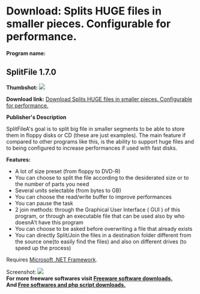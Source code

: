 # Download: Splits HUGE files in smaller pieces. Configurable for performance. 

**Program name:**

## SplitFile 1.7.0

  
**Thumbshot:** ![](http://www.freewarefiles.com/screenshot/splitfile_complete_md.gif)   
  
**Download link:** [Download Splits HUGE files in smaller pieces. Configurable for performance. ](http://freesoftwares.boysofts.com/SplitFile_program_10448.html)  
  


**Publisher's Description**  
  


SplitFileA's goal is to split big file in smaller segments to be able to store them in floppy disks or CD (these are just examples). The main feature if compared to other programs like this, is the ability to support huge files and to being configured to increase performances if used with fast disks. 

**Features:**

  * A lot of size preset (from floppy to DVD-R) 
  * You can choose to split the file according to the desiderated size or to the number of parts you need 
  * Several units selectable (from bytes to GB) 
  * You can choose the read/write buffer to improve performances 
  * You can pause the task 
  * 2 join methods: through the Graphical User Interface ( GUI ) of this program, or through an executable file that can be used also by who doesnA't have this program 
  * You can choose to be asked before overwriting a file that already exists 
  * You can directly Split/Join the files in a destination folder different from the source one(to easily find the files) and also on different drives (to speed up the process) 

Requires [Microsoft .NET Framework](http://msdn.microsoft.com/library/default.asp?url=/downloads/list/netdevframework.asp).

  
  
Screenshot: ![](http://www.freewarefiles.com/screenshot/splitfile_complete.gif)   
**For more freeware softwares visit [Freeware software downloads.](http://freesoftwares.boysofts.com/)**   
**And [Free softwares and php script downloads.](http://www.boysofts.com/)**
